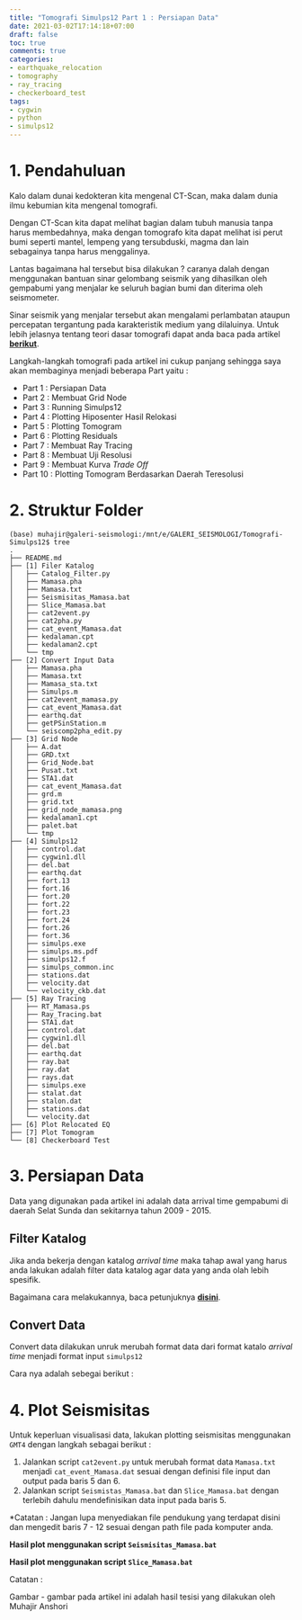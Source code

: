 ```yaml
---
title: "Tomografi Simulps12 Part 1 : Persiapan Data"
date: 2021-03-02T17:14:18+07:00
draft: false
toc: true
comments: true
categories:
- earthquake_relocation
- tomography
- ray_tracing
- checkerboard_test
tags:
- cygwin
- python
- simulps12
---
```

# 1. Pendahuluan

Kalo dalam dunai kedokteran kita mengenal CT-Scan, maka dalam dunia ilmu kebumian kita mengenal tomografi.

Dengan CT-Scan kita dapat melihat bagian dalam tubuh manusia tanpa harus membedahnya, maka dengan tomografo kita dapat melihat isi perut bumi seperti mantel, lempeng yang tersubduski, magma dan lain sebagainya tanpa harus menggalinya.

Lantas bagaimana hal tersebut bisa dilakukan ? caranya dalah dengan menggunakan bantuan sinar gelombang seismik yang dihasilkan oleh gempabumi yang menjalar ke seluruh bagian bumi dan diterima oleh seismometer.

Sinar seismik yang menjalar tersebut akan mengalami perlambatan ataupun percepatan tergantung pada karakteristik medium yang dilaluinya. Untuk lebih jelasnya tentang teori dasar tomografi dapat anda baca pada artikel **[berikut](/post/moment-yagi/)**. 

Langkah-langkah tomografi pada artikel ini cukup panjang sehingga saya akan membaginya menjadi beberapa Part yaitu :

- Part 1 : Persiapan Data
- Part 2 : Membuat Grid Node
- Part 3 : Running Simulps12
- Part 4 : Plotting Hiposenter Hasil Relokasi
- Part 5 : Plotting Tomogram
- Part 6 : Plotting Residuals
- Part 7 : Membuat Ray Tracing
- Part 8 : Membuat Uji Resolusi
- Part 9 : Membuat Kurva *Trade Off*
- Part 10 : Plotting Tomogram Berdasarkan Daerah Teresolusi

# 2. Struktur Folder

	(base) muhajir@galeri-seismologi:/mnt/e/GALERI_SEISMOLOGI/Tomografi-Simulps12$ tree
	.
	├── README.md
	├── [1] Filer Katalog
	│   ├── Catalog_Filter.py
	│   ├── Mamasa.pha
	│   ├── Mamasa.txt
	│   ├── Seismisitas_Mamasa.bat
	│   ├── Slice_Mamasa.bat
	│   ├── cat2event.py
	│   ├── cat2pha.py
	│   ├── cat_event_Mamasa.dat
	│   ├── kedalaman.cpt
	│   ├── kedalaman2.cpt
	│   └── tmp
	├── [2] Convert Input Data
	│   ├── Mamasa.pha
	│   ├── Mamasa.txt
	│   ├── Mamasa_sta.txt
	│   ├── Simulps.m
	│   ├── cat2event_mamasa.py
	│   ├── cat_event_Mamasa.dat
	│   ├── earthq.dat
	│   ├── getPSinStation.m
	│   └── seiscomp2pha_edit.py
	├── [3] Grid Node
	│   ├── A.dat
	│   ├── GRD.txt
	│   ├── Grid_Node.bat
	│   ├── Pusat.txt
	│   ├── STA1.dat
	│   ├── cat_event_Mamasa.dat
	│   ├── grd.m
	│   ├── grid.txt
	│   ├── grid_node_mamasa.png
	│   ├── kedalaman1.cpt
	│   ├── palet.bat
	│   └── tmp
	├── [4] Simulps12
	│   ├── control.dat
	│   ├── cygwin1.dll
	│   ├── del.bat
	│   ├── earthq.dat
	│   ├── fort.13
	│   ├── fort.16
	│   ├── fort.20
	│   ├── fort.22
	│   ├── fort.23
	│   ├── fort.24
	│   ├── fort.26
	│   ├── fort.36
	│   ├── simulps.exe
	│   ├── simulps.ms.pdf
	│   ├── simulps12.f
	│   ├── simulps_common.inc
	│   ├── stations.dat
	│   ├── velocity.dat
	│   └── velocity_ckb.dat
	├── [5] Ray Tracing
	│   ├── RT_Mamasa.ps
	│   ├── Ray_Tracing.bat
	│   ├── STA1.dat
	│   ├── control.dat
	│   ├── cygwin1.dll
	│   ├── del.bat
	│   ├── earthq.dat
	│   ├── ray.bat
	│   ├── ray.dat
	│   ├── rays.dat
	│   ├── simulps.exe
	│   ├── stalat.dat
	│   ├── stalon.dat
	│   ├── stations.dat
	│   └── velocity.dat
	├── [6] Plot Relocated EQ
	├── [7] Plot Tomogram
	└── [8] Checkerboard Test


# 3. Persiapan Data

Data yang digunakan pada artikel ini adalah data arrival time gempabumi di daerah Selat Sunda dan sekitarnya tahun 2009 - 2015.

## Filter Katalog

Jika anda bekerja dengan katalog *arrival time* maka tahap awal yang harus anda lakukan adalah filter data katalog agar data yang anda olah lebih spesifik. 

Bagaimana cara melakukannya, baca petunjuknya **[disini](/post/filter-data-katalog/)**.


## Convert Data

Convert data dilakukan unruk merubah format data dari format katalo *arrival time* menjadi format input `simulps12`

Cara nya adalah sebegai berikut :

  


# 4. Plot Seismisitas

Untuk keperluan visualisasi data, lakukan plotting seismisitas menggunakan `GMT4` dengan langkah sebagai berikut :

1. Jalankan script `cat2event.py` untuk merubah format data `Mamasa.txt` menjadi `cat_event_Mamasa.dat` sesuai dengan definisi file input dan output pada baris 5 dan 6.
2. Jalankan script `Seismistas_Mamasa.bat` dan `Slice_Mamasa.bat` dengan terlebih dahulu mendefinisikan data input pada baris 5.

*Catatan : Jangan lupa menyediakan file pendukung yang terdapat disini dan mengedit baris 7 - 12 sesuai dengan path file pada komputer anda. 

**Hasil plot menggunakan script `Seismisitas_Mamasa.bat`**


**Hasil plot menggunakan script `Slice_Mamasa.bat`**





Catatan :

Gambar - gambar pada artikel ini adalah hasil tesisi yang dilakukan oleh Muhajir Anshori







